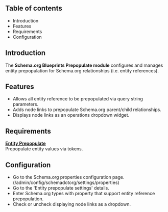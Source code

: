 Table of contents
-----------------

* Introduction
* Features
* Requirements
* Configuration


Introduction
------------

The **Schema.org Blueprints Prepopulate module** configures and manages 
entity prepopulation for Schema.org relationships (i.e. entity references).


Features
--------

- Allows all entity reference to be prepopulated via query string parameters.
- Adds node links to prepopulate Schema.org parent/child relationships.
- Displays node links as an operations dropdown widget.


Requirements
------------

**[Entity Prepopulate](https://www.drupal.org/project/epp)**  
Prepopulate entity values via tokens.


Configuration
-------------

- Go to the Schema.org properties configuration page.  
  (/admin/config/schemadotorg/settings/properties)
- Go to the 'Entity prepopulate settings' details.
- Enter Schema.org types with property that support entity reference prepopulation.
- Check or uncheck displaying node links as a dropdown.

